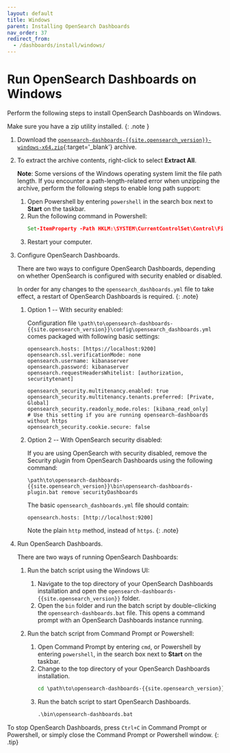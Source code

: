 ```yaml
---
layout: default
title: Windows
parent: Installing OpenSearch Dashboards
nav_order: 37
redirect_from: 
  - /dashboards/install/windows/
---
```


# Run OpenSearch Dashboards on Windows

Perform the following steps to install OpenSearch Dashboards on Windows.

Make sure you have a zip utility installed.
{: .note }

1. Download the [`opensearch-dashboards-{{site.opensearch_version}}-windows-x64.zip`](https://artifacts.opensearch.org/releases/bundle/opensearch-dashboards/{{site.opensearch_version}}/opensearch-dashboards-{{site.opensearch_version}}-windows-x64.zip){:target='\_blank'} archive.

1. To extract the archive contents, right-click to select **Extract All**.
   
   **Note**: Some versions of the Windows operating system limit the file path length. If you encounter a path-length-related error when unzipping the archive, perform the following steps to enable long path support:

   1. Open Powershell by entering `powershell` in the search box next to **Start** on the taskbar. 
   1. Run the following command in Powershell:
      ```bat
      Set-ItemProperty -Path HKLM:\SYSTEM\CurrentControlSet\Control\FileSystem LongPathsEnabled -Type DWORD -Value 1 -Force
      ```
   1. Restart your computer.

1. Configure OpenSearch Dashboards.

    There are two ways to configure OpenSearch Dashboards, depending on whether OpenSearch is configured with security enabled or disabled.

    In order for any changes to the `opensearch_dashboards.yml` file to take effect, a restart of OpenSearch Dashboards is required.
    {: .note}

    1. Option 1 -- With security enabled:
  
        Configuration file `\path\to\opensearch-dashboards-{{site.opensearch_version}}\config\opensearch_dashboards.yml` comes packaged with following basic settings:
        
        ```
        opensearch.hosts: [https://localhost:9200]
        opensearch.ssl.verificationMode: none
        opensearch.username: kibanaserver
        opensearch.password: kibanaserver
        opensearch.requestHeadersWhitelist: [authorization, securitytenant]
        
        opensearch_security.multitenancy.enabled: true
        opensearch_security.multitenancy.tenants.preferred: [Private, Global]
        opensearch_security.readonly_mode.roles: [kibana_read_only]
        # Use this setting if you are running opensearch-dashboards without https
        opensearch_security.cookie.secure: false
        ```
    
    1. Option 2 -- With OpenSearch security disabled:

        If you are using OpenSearch with security disabled, remove the Security plugin from OpenSearch Dashboards using the following command:
        
        ```
        \path\to\opensearch-dashboards-{{site.opensearch_version}}\bin\opensearch-dashboards-plugin.bat remove securityDashboards
        ```
        
        The basic `opensearch_dashboards.yml` file should contain:
        
        ```
        opensearch.hosts: [http://localhost:9200]
        ```
         
        Note the plain `http` method, instead of `https`.
        {: .note}
    
1. Run OpenSearch Dashboards.

   There are two ways of running OpenSearch Dashboards:

   1. Run the batch script using the Windows UI:

      1. Navigate to the top directory of your OpenSearch Dashboards installation and open the `opensearch-dashboards-{{site.opensearch_version}}` folder.
      1. Open the `bin` folder and run the batch script by double-clicking the `opensearch-dashboards.bat` file. This opens a command prompt with an OpenSearch Dashboards instance running.

   1. Run the batch script from Command Prompt or Powershell:

      1. Open Command Prompt by entering `cmd`, or Powershell by entering `powershell`, in the search box next to **Start** on the taskbar. 
      1. Change to the top directory of your OpenSearch Dashboards installation.
         ```bat
         cd \path\to\opensearch-dashboards-{{site.opensearch_version}}
         ```
      1. Run the batch script to start OpenSearch Dashboards.
         ```bat
         .\bin\opensearch-dashboards.bat
         ```

To stop OpenSearch Dashboards, press `Ctrl+C` in Command Prompt or Powershell, or simply close the Command Prompt or Powershell window.
{: .tip} 